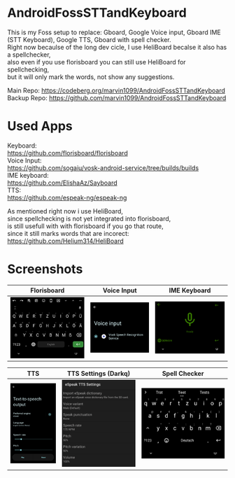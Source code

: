# AndroidFossSTTandKeyboard

This is my Foss setup to replace:
Gboard, Google Voice input, Gboard IME (STT Keyboard), Google TTS, Gboard with spell checker.  
Right now becaulse of the long dev cicle, I use HeliBoard becalse it also has a spellchecker,  
also even if you use florisboard you can still use HeliBoard for spellchecking,  
but it will only mark the words, not show any suggestions.

Main Repo: https://codeberg.org/marvin1099/AndroidFossSTTandKeyboard  
Backup Repo: https://github.com/marvin1099/AndroidFossSTTandKeyboard

# Used Apps
Keyboard:  
https://github.com/florisboard/florisboard  
Voice Input:  
https://github.com/sogaiu/vosk-android-service/tree/builds/builds  
IME keyboard:  
https://github.com/ElishaAz/Sayboard   
TTS:  
https://github.com/espeak-ng/espeak-ng  

As mentioned right now i use HeliBoard,  
since spellchecking is not yet integrated into florisboard,  
is still usefull with with florisboard if you go that route,  
since it still marks words that are incorect:  
https://github.com/Helium314/HeliBoard  

# Screenshots
| Florisboard | Voice Input | IME Keyboard |
|:-----------:|:-----------:|:------------:|
| ![Key](Florisboard.png) | ![Voi](Voice-Input.png) | ![IME](IME-Keyboard.png) |

| TTS | TTS Settings (Darkq) | Spell Checker |
|:---:|:--------------------:|:-------------:|
| ![Esp](Espeak.png) | ![Ess](Espeak-Settings.png) | ![HB](HeliBoard.png) |
